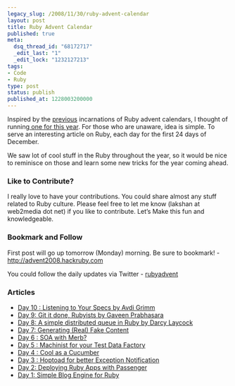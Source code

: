 ```yaml
---
legacy_slug: /2008/11/30/ruby-advent-calendar
layout: post
title: Ruby Advent Calendar
published: true
meta:
  dsq_thread_id: "68172717"
  _edit_last: "1"
  _edit_lock: "1232127213"
tags:
- Code
- Ruby
type: post
status: publish
published_at: 1228003200000
---
```

Inspired by the <a href='http://www.rubyinside.com/advent2006/16-lastyear.html'>previous</a> incarnations of Ruby advent calendars, I thought of running<a href="http://advent2008.hackruby.com"> one for this year</a>. For those who are unaware, idea is simple. To serve an interesting article on Ruby, each day for the first 24 days of December.

We saw lot of cool stuff in the Ruby throughout the year, so it would be nice to reminisce on those and learn some new tricks for the year coming ahead.

<h3 id='like_to_contribute'>Like to Contribute?</h3>
I really love to have your contributions. You could share almost any stuff related to Ruby culture. Please feel free to let me know (lakshan <span>at</span> web2media dot net) if you like to contribute. Let’s Make this fun and knowledgeable.

<h3 id='follow_on_twitter'>Bookmark and Follow</h3>

First post will go up tomorrow (Monday) morning. Be sure to bookmark! - <a href="http://advent2008.hackruby.com">http://advent2008.hackruby.com</a>

You could follow the daily updates via Twitter - <a href='http://twitter.com/rubyadvent'>rubyadvent</a>

<h3>Articles</h3>
<ul>
 <li><a href="http://advent2008.hackruby.com/past/2008/12/10/listening_to_your_specs/">Day 10 : Listening to Your Specs by Avdi Grimm </a></li>
 <li><a href="http://advent2008.hackruby.com/past/2008/12/9/git_it_done_rubyists/">Day 9: Git it done, Rubyists by Gaveen Prabhasara  </a></li>
 <li><a href="http://advent2008.hackruby.com/past/2008/12/8/a_simple_distributed_queue_in_ruby/">Day 8: A simple distributed queue in Ruby by Darcy Laycock</a></li>
 <li><a href="http://advent2008.hackruby.com/past/2008/12/7/generating_real_fake_content/">Day 7: Generating (Real) Fake Content</a></li>
 <li><a href="http://advent2008.hackruby.com/past/2008/12/6/soa_with_merb/">Day 6 : SOA with Merb?</a></li>
  <li><a href="http://advent2008.hackruby.com/past/2008/12/5/machinist_for_your_test_data_factory_/">Day 5 : Machinist for your Test Data Factory </a></li>
          <li><a href="http://advent2008.hackruby.com/past/2008/12/4/cool_as_a_cucumber/">Day 4 : Cool as a Cucumber</a></li>
        <li><a href="http://advent2008.hackruby.com/past/2008/12/3/hoptoad_for_better_exception_notification/">Day 3 : Hoptoad for better Exception Notification</a></li>
	<li><a href="http://advent2008.hackruby.com/past/2008/12/2/deploying_ruby_apps_with_passenger_/">Day 2: Deploying Ruby Apps with Passenger</a></li>
	<li><a href="http://advent2008.hackruby.com/past/2008/12/1/day_1_simple_blog_engine_for_ruby/">Day 1: Simple Blog Engine for Ruby</a></li>
</ul>
